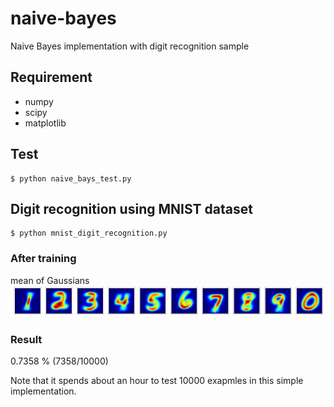 naive-bayes
===========

Naive Bayes implementation with digit recognition sample

## Requirement
- numpy
- scipy
- matplotlib

## Test
	$ python naive_bays_test.py

## Digit recognition using MNIST dataset
	$ python mnist_digit_recognition.py

### After training
mean of Gaussians
![](mnist_mean_of_gaussian.png)

### Result
0.7358 % (7358/10000)

Note that it spends about an hour to test 10000 exapmles in this simple implementation.